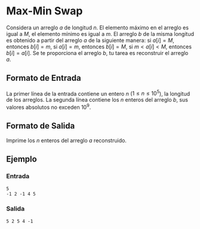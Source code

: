 # Max-Min Swap

Considera un arreglo $a$ de longitud $n$.
El elemento máximo en el arreglo es igual
a $M$, el elemento mínimo es igual a $m$.
El arreglo $b$ de la misma longitud es
obtenido a partir del arreglo $a$ de la
siguiente manera:
si $a[i]=M$, entonces $b[i]=m$,
si $a[i]=m$, entonces $b[i]=M$,
si $m<a[i]<M$, entonces $b[i]=a[i]$.
Se te proporciona el arreglo $b$,
tu tarea es reconstruir el arreglo $a$.

## Formato de Entrada
La primer línea de la entrada contiene
un entero $n$ ($1 \leq n \leq 10^5$),
la longitud de los arreglos.
La segunda línea contiene los $n$ enteros
del arreglo $b$, sus valores absolutos
no exceden $10^9$.

## Formato de Salida
Imprime los $n$ enteros del arreglo $a$
reconstruido.

## Ejemplo

### Entrada
```
5
-1 2 -1 4 5
```

### Salida
```
5 2 5 4 -1
```
